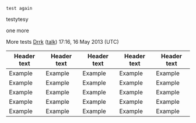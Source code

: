 `test again`

testytesy

one more

More tests [Drrk](User:Drrk "wikilink")
([talk](User_talk:Drrk "wikilink")) 17:16, 16 May 2013 (UTC)

| Header text | Header text | Header text | Header text | Header text |
|-------------|-------------|-------------|-------------|-------------|
| Example     | Example     | Example     | Example     | Example     |
| Example     | Example     | Example     | Example     | Example     |
| Example     | Example     | Example     | Example     | Example     |
| Example     | Example     | Example     | Example     | Example     |
| Example     | Example     | Example     | Example     | Example     |